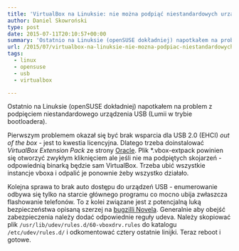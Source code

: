 ```yaml
---
title: 'VirtualBox na Linuksie: nie można podpiąć niestandardowych urządzeń USB'
author: Daniel Skowroński
type: post
date: 2015-07-11T20:10:57+00:00
summary: 'Ostatnio na Linuksie (openSUSE dokładniej) napotkałem na problem z podpięciem niestandardowego urządzenia USB (Lumii w trybie bootloadera). Wystarczy doinstalować <i>VirtualBox Extension Pack</i> i dodać odpowiednie regułki udeva...'
url: /2015/07/virtualbox-na-linuksie-nie-mozna-podpiac-niestandardowych-urzadzen-usb/
tags:
  - linux
  - opensuse
  - usb
  - virtualbox

---
```

Ostatnio na Linuksie (openSUSE dokładniej) napotkałem na problem z podpięciem niestandardowego urządzenia USB (Lumii w trybie bootloadera).

Pierwszym problemem okazał się być brak wsparcia dla USB 2.0 (EHCI) _out of the box_ - jest to kwestia licencyjna. Dlatego trzeba doinstalować _VirtualBox Extension Pack_ ze strony [Oracle][1]. Plik *.vbox-extpack powinien się otworzyć zwykłym kliknięciem ale jeśli nie ma podpiętych skojarzeń - odpowiednią binarką będzie sam VirtualBox. Trzeba ubić wszystkie instancje vboxa i odpalić je ponownie żeby wszystko działało.

Kolejna sprawa to brak auto dostępu do urządzeń USB - enumerowanie odbywa się tylko na starcie głównego programu co mocno ubija zwłaszcza flashowanie telefonów. To z kolei związane jest z potencjalną luką bezpieczeństwa opisaną szerzej na [bugzilli Novela][2]. Generalnie aby obejść zabezpieczenia należy dodać odpowiednie reguły udeva. Należy skopiować plik `/usr/lib/udev/rules.d/60-vboxdrv.rules`  do katalogu `/etc/udev/rules.d/`  i odkomentować cztery ostatnie linijki. Teraz reboot i gotowe.

 [1]: https://www.virtualbox.org/wiki/Downloads
 [2]: https://bugzilla.novell.com/show_bug.cgi?id=664520